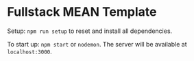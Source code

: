 # Fullstack MEAN Template

Setup:  `npm run setup` to reset and install all dependencies.

To start up:  `npm start` or `nodemon`.  The server will be available at `localhost:3000`.
